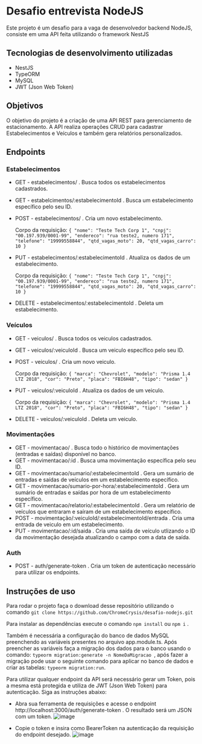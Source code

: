 # Desafio entrevista NodeJS 

Este projeto é um desafio para a vaga de desenvolvedor backend NodeJS, consiste em uma API feita utilizando o framework NestJS

## Tecnologias de desenvolvimento utilizadas

- NestJS
- TypeORM
- MySQL
- JWT (Json Web Token)

## Objetivos

O objetivo do projeto é a criação de uma API REST para gerenciamento de estacionamento. A API realiza operações CRUD para cadastrar Estabelecimentos e Veículos e também gera relatórios personalizados.

## Endpoints
### Estabelecimentos
- GET - estabelecimentos/ . Busca todos os estabelecimentos cadastrados.
- GET - estabelcimentos/:estabelecimentoId . Busca um estabelecimento específico pelo seu ID.
- POST - estabelecimentos/ . Cria um novo estabelecimento.
  
  Corpo da requisição: `` {
  "nome": "Teste Tech Corp 1",
  "cnpj": "00.197.939/0001-99",
  "endereco": "rua teste2, numero 171",
  "telefone": "19999558844",
  "qtd_vagas_moto": 20,
  "qtd_vagas_carro": 10
} ``
- PUT - estabelecimentos/:estabelecimentoId . Atualiza os dados de um estabelecimento.
  
  Corpo da requisição: `` {
  "nome": "Teste Tech Corp 1",
  "cnpj": "00.197.939/0001-99",
  "endereco": "rua teste2, numero 171",
  "telefone": "19999558844",
  "qtd_vagas_moto": 20,
  "qtd_vagas_carro": 10
} ``
- DELETE - estabelecimentos/:estabelecimentoId . Deleta um estabelecimento.

### Veículos
- GET - veiculos/ . Busca todos os veiculos cadastrados.
- GET - veiculos/:veiculoId . Busca um veiculo específico pelo seu ID.
- POST - veiculos/ . Cria um novo veiculo.
  
   Corpo da requisição: `` {
  "marca": "Chevrolet",
  "modelo": "Prisma 1.4 LTZ 2018",
  "cor": "Preto",
  "placa": "FBI6H48",
  "tipo": "sedan"
} ``
- PUT - veiculos/:veiculoId . Atualiza os dados de um veiculo.
  
   Corpo da requisição: `` {
  "marca": "Chevrolet",
  "modelo": "Prisma 1.4 LTZ 2018",
  "cor": "Preto",
  "placa": "FBI6H48",
  "tipo": "sedan"
} ``
- DELETE - veiculos/:veiculoId . Deleta um veiculo.

### Movimentações
- GET - movimentacao/ . Busca todo o histórico de movimentações (entradas e saídas) disponível no banco.
- GET - movimentacao/:id . Busca uma movimentação específica pelo seu ID.
- GET - movimentacao/sumario/:estabelecimentoId . Gera um sumário de entradas e saídas de veículos em um estabelecimento específico.
- GET - movimentacao/sumario-por-hora/:estabelecimentoId . Gera um sumário de entradas e saídas por hora de um estabelecimento específico.
- GET - movimentacao/relatorio/:estabelecimentoId . Gera um relatório de veículos que entraram e saíram de um estabelecimento específico.
- POST - movimentação/:veiculoId/:estabelecimentoId/entrada . Cria uma entrada de veiculo em um estabelecimento.
- PUT - movimentacao/:id/saida . Cria uma saída de veículo utlizando o ID da movimentação desejada atualizando o campo com a data de saída.

### Auth
- POST - auth/generate-token . Cria um token de autenticação necessário para utilizar os endpoints.

## Instruções de uso
Para rodar o projeto faça o download desse repositório utilizando o comando ``git clone https://github.com/ChromeCrysis/desafio-nodejs.git`` 

Para instalar as dependências execute o comando ``npm install`` ou ``npm i`` .

Também é necessária a configuração do banco de dados MySQL preenchendo as variáveis presentes no arquivo app.module.ts. Após preencher as variáveis faça a migração dos dados para o banco usando o comando: ``typeorm migration:generate -n NomeDaMigracao
``, após fazer a migração pode usar o seguinte comando para aplicar no banco de dados e criar as tabelas: ``typeorm migration:run``.

Para utilizar qualquer endpoint da API será necessário gerar um Token, pois a mesma está protegida e utiliza de JWT (Json Web Token) para autenticação. Siga as instruções abaixo:
- Abra sua ferramenta de requisições e acesse o endpoint http://localhost:3000/auth/generate-token . O resultado será um JSON com um token.
  ![image](https://github.com/ChromeCrysis/desafio-nodejs/assets/43283660/446e79a2-e791-4fe2-9d39-bf49b424c364)

- Copie o token e insira como BearerToken na autenticação da requisição do endpoint desejado.
  ![image](https://github.com/ChromeCrysis/desafio-nodejs/assets/43283660/b4b2dcc8-ba97-4493-8258-c3c7516b0f70)
